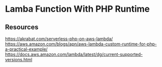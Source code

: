 # Lamba Function With PHP Runtime

## Resources
https://akrabat.com/serverless-php-on-aws-lambda/
https://aws.amazon.com/blogs/apn/aws-lambda-custom-runtime-for-php-a-practical-example/
https://docs.aws.amazon.com/lambda/latest/dg/current-supported-versions.html